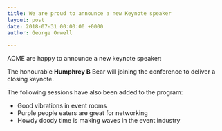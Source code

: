 ```yaml
---
title: We are proud to announce a new Keynote speaker
layout: post
date: 2018-07-31 00:00:00 +0000
author: George Orwell

---
```

ACME are happy to announce a new keynote speaker:

The honourable **Humphrey B** Bear will joining the conference to deliver a closing keynote.

The following sessions have also been added to the program:

* Good vibrations in event rooms
* Purple people eaters are great for networking
* Howdy doody time is making waves in the event industry